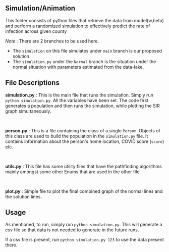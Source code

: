 ## Simulation/Animation

This folder consists of python files that retrieve the data from model(w,beta) and perform a randomized simulation to effectively predict the rate of infection across given county



_Note_ : There are 2 branches to be used here. 

-   The `simulation` on this file simulates under `main` branch is our proposed solution.
-   The `simulation.py` under the `Normal` branch is the situation under the normal situation with parameters estimated from the data-lake.

## File Descriptions

**simulation.py** : This is the main file that runs the simulation. Simply run `python simulation.py`. All the variables have been set. The code first generates a population and then runs the simulation, while plotting the SIR graph simultaneously.

<br>

**person.py** : This is a file containing the class of a single `Person`. Objects of this class are used to build the population in the `simulation.py` file. It contains information about the person's home location, COVID score (`score`) etc.

<br>

**utils.py** : This file has some utility files that have the pathfinding algorithms mainly amongst some other Enums that are used in the other file.

<br>

**plot.py** : Simple file to plot the final combined graph of the normal lines and the solution lines.



## Usage

As mentioned, to run, simply run `python simulation.py`. This will generate a csv file so that data is not needed to generate in the future runs.

If a csv file is present, run `python simulation.py 123` to use the data present there.